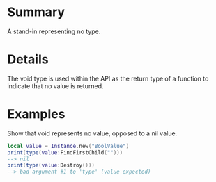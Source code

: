 # Summary
A stand-in representing no type.

# Details
The void type is used within the API as the return type of a function to
indicate that no value is returned.

# Examples
Show that void represents no value, opposed to a nil value.

```lua
local value = Instance.new("BoolValue")
print(type(value:FindFirstChild("")))
--> nil
print(type(value:Destroy()))
--> bad argument #1 to 'type' (value expected)
```
